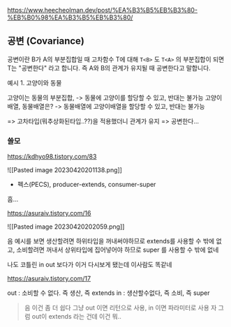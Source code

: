 
https://www.heecheolman.dev/post/%EA%B3%B5%EB%B3%80-%EB%B0%98%EA%B3%B5%EB%B3%80/

## 공변 (Covariance)

공변이란 B가 A의 부분집합일 때 고차함수 T에 대해 `T<B>` 도 `T<A>` 의 부분집합이 되면 T는 "공변한다" 라고 합니다. 즉 A와 B의 관계가 유지될 때 공변한다고 말합니다.

예시 1. 고양이와 동물

고양이는 동물의 부분집합, 
-> 동물에 고양이를 할당할 수 있고, 반대는 불가능
고양이배열, 동물배열은?
-> 동물배열에 고양이배열을 할당할 수 있고, 반대는 불가능

=> 고차타입(뭐추상화된타입..??)을 적용했더니 관계가 유지 => 공변한다...


### 쓸모

https://kdhyo98.tistory.com/83

![[Pasted image 20230420201138.png]]


- 펙스(PECS), producer-extends, consumer-super

흠...

https://asuraiv.tistory.com/16

![[Pasted image 20230420202059.png]]


음 예시를 보면 생산할려면 하위타입을 꺼내써야하므로 extends를 사용할 수 밖에 없고, 소비할려면 꺼내서 상위타입에 집어넣어야 하므로 super 를 사용할 수 밖에 없네

나도 코틀린 in out 보다가 이거 다시보게 됐는데 이사람도 똑같네

https://asuraiv.tistory.com/17

out : 소비할 수 없다. 즉 생산, 즉 extends
in : 생산할수없다, 즉 소비, 즉 super

> 음 이건 좀 더 쉽다
> 그냥 out 이면 리턴으로 사용, in 이면 파라미터로 사용
> 자 그럼 out이 extends 라는 건데 이건 뭐.. 


